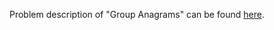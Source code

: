Problem description of "Group Anagrams" can be found [here](https://leetcode.com/problems/group-anagrams/).